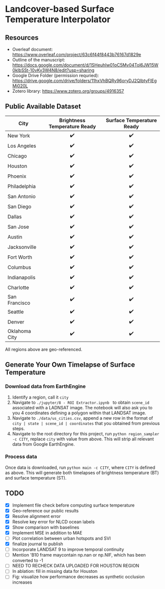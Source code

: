 # Landcover-based Surface Temperature Interpolator

## Resources 
* Overleaf document: https://www.overleaf.com/project/63c6f44f8443b76167d1829e
* Outline of the manuscript: https://docs.google.com/document/d/1SHeuhIw01oC5Mv04Tol6JW15W0kIbSSt-10vKv3W4N8/edit?usp=sharing
* Google Drive Folder (permission requried): https://drive.google.com/drive/folders/11hxVhBQRy96oryDJ2QIbtyFIEgMj020L 
* Zotero library: https://www.zotero.org/groups/4916357

## Public Available Dataset

| City | Brightness Temperature Ready | Surface Temperature Ready |
| --- | :---: | :---:|
| New York | :heavy_check_mark: |:heavy_check_mark:|
| Los Angeles |:heavy_check_mark: | :heavy_check_mark:|
| Chicago | :heavy_check_mark: |:heavy_check_mark:|
| Houston | :heavy_check_mark: |:heavy_check_mark:|
| Phoenix | :heavy_check_mark: |:heavy_check_mark: |
| Philadelphia |:heavy_check_mark:|:heavy_check_mark:|
| San Antonio |:heavy_check_mark:|:heavy_check_mark: |
| San Diego |:heavy_check_mark:|:heavy_check_mark:|
| Dallas |:heavy_check_mark:|:heavy_check_mark:|
| San Jose |:heavy_check_mark:|:heavy_check_mark:|
| Austin |:heavy_check_mark:|:heavy_check_mark:|
| Jacksonville |:heavy_check_mark:|:heavy_check_mark:|
| Fort Worth |:heavy_check_mark:|:heavy_check_mark:|
| Columbus |:heavy_check_mark:|:heavy_check_mark:|
| Indianapolis |:heavy_check_mark:|:heavy_check_mark:|
| Charlotte |:heavy_check_mark:|:heavy_check_mark:|
| San Francisco |:heavy_check_mark: |:heavy_check_mark: |
| Seattle |:heavy_check_mark: |:heavy_check_mark: |
| Denver | :heavy_check_mark:|:heavy_check_mark:|
| Oklahoma City | :heavy_check_mark:| :heavy_check_mark:|

All regions above are geo-referenced.

## Generate Your Own Timelapse of Surface Temperature

### Download data from EarthEngine
1. Identify a region, call it `city`
2. Navigate to `./jupyter/8 - ROI Extractor.ipynb ` to obtain `scene_id` associated with a LADNSAT image. The notebook will also ask you to you 4 coordinates defining a polygon within that LANDSAT image. 
3. Navigate to `./data/us_cities.csv`, append a new row in the format of `city | state | scene_id | coordinates` that you obtained from previous steps. 
4. Navigate to the root directory for this project, run `python region_sampler -c CITY`, replace `city` with value from above. This will strip all relevant data from Google EarthEngine.

### Process data
Once data is downloaded, run `python main -c CITY`, where `CITY` is defined as above. This will generate both timelapses of brightness temperature (BT) and surface temperature (ST).  

## TODO
- [x] Implement file check before computing surface temperature
- [x] Geo-reference our public results
- [x] Resolve alignment error
- [x] Resolve key error for NLCD ocean labels
- [x] Show comparison with baselines
- [x] Implement MSE in addition to MAE
- [ ] Plot correlation between urban hotspots and SVI
- [x] finalize journal to publish 
- [ ] Incorporate LANDSAT 9 to improve temporal continuity
- [ ] Mention 'B10 frame maycontain np.nan or np.NIF, which has been converted to -1
- [ ] NEED TO RECHECK DATA UPLOADED FOR HOUSTON REGION
- [ ] In ablation: fill in missing data for Houston
- [ ] Fig: visualize how performance decreases as synthetic occlusion increases
